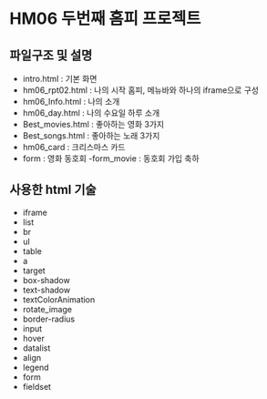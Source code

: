 # HM06 두번째 홈피 프로젝트

## 파일구조 및 설명
- intro.html : 기본 화면
- hm06_rpt02.html : 나의 시작 홈피, 메뉴바와 하나의 iframe으로 구성
- hm06_Info.html : 나의 소개
- hm06_day.html : 나의 수요일 하루 소개
- Best_movies.html : 좋아하는 영화 3가지
- Best_songs.html : 좋아하는 노래 3가지
- hm06_card : 크리스마스 카드
- form : 영화 동호회
  -form_movie : 동호회 가입 축하

## 사용한 html 기술
- iframe
- list
- br
- ul
- table
- a
- target
- box-shadow
- text-shadow
- textColorAnimation
- rotate_image
- border-radius
- input
- hover
- datalist
- align
- legend
- form
- fieldset
